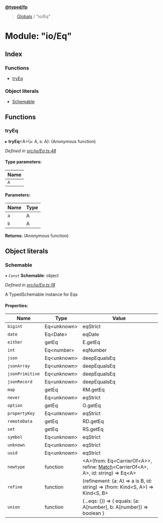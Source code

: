 **[@typed/fp](../README.md)**

> [Globals](../globals.md) / "io/Eq"

# Module: "io/Eq"

## Index

### Functions

* [tryEq](_io_eq_.md#tryeq)

### Object literals

* [Schemable](_io_eq_.md#schemable)

## Functions

### tryEq

▸ **tryEq**\<A>(`a`: A, `b`: A): (Anonymous function)

*Defined in [src/io/Eq.ts:48](https://github.com/TylorS/typed-fp/blob/8639976/src/io/Eq.ts#L48)*

#### Type parameters:

Name |
------ |
`A` |

#### Parameters:

Name | Type |
------ | ------ |
`a` | A |
`b` | A |

**Returns:** (Anonymous function)

## Object literals

### Schemable

▪ `Const` **Schemable**: object

*Defined in [src/io/Eq.ts:18](https://github.com/TylorS/typed-fp/blob/8639976/src/io/Eq.ts#L18)*

A TypedSchemable instance for Eqs

#### Properties:

Name | Type | Value |
------ | ------ | ------ |
`bigint` | Eq\<unknown> | eqStrict |
`date` | Eq\<Date> | eqDate |
`either` | getEq | E.getEq |
`int` | Eq\<number> | eqNumber |
`json` | Eq\<unknown> | deepEqualsEq |
`jsonArray` | Eq\<unknown> | deepEqualsEq |
`jsonPrimitive` | Eq\<unknown> | deepEqualsEq |
`jsonRecord` | Eq\<unknown> | deepEqualsEq |
`map` | getEq | RM.getEq |
`never` | Eq\<unknown> | eqStrict |
`option` | getEq | O.getEq |
`propertyKey` | Eq\<unknown> | eqStrict |
`remoteData` | getEq | RD.getEq |
`set` | getEq | RS.getEq |
`symbol` | Eq\<unknown> | eqStrict |
`unknown` | Eq\<unknown> | eqStrict |
`uuid` | Eq\<unknown> | eqStrict |
`newtype` | function | \<A>(from: Eq\<CarrierOf\<A>>, refine: [Match](_logic_types_.match.md)\<CarrierOf\<A>, A>, id: string) => Eq\<A> |
`refine` | function | (refinement: (a: A) => a is B, id: string) => (from: Kind\<S, A>) => Kind\<S, B> |
`union` | function | (...eqs: {}) => { equals: (a: A[number], b: A[number]) => boolean  } |
